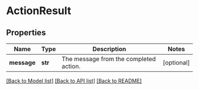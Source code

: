 # ActionResult

## Properties
Name | Type | Description | Notes
------------ | ------------- | ------------- | -------------
**message** | **str** | The message from the completed action. | [optional] 

[[Back to Model list]](../README.md#documentation-for-models) [[Back to API list]](../README.md#documentation-for-api-endpoints) [[Back to README]](../README.md)


